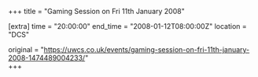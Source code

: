 +++
title = "Gaming Session on Fri 11th January 2008"

[extra]
time = "20:00:00"
end_time = "2008-01-12T08:00:00Z"
location = "DCS"

original = "https://uwcs.co.uk/events/gaming-session-on-fri-11th-january-2008-1474489004233/"    
+++




